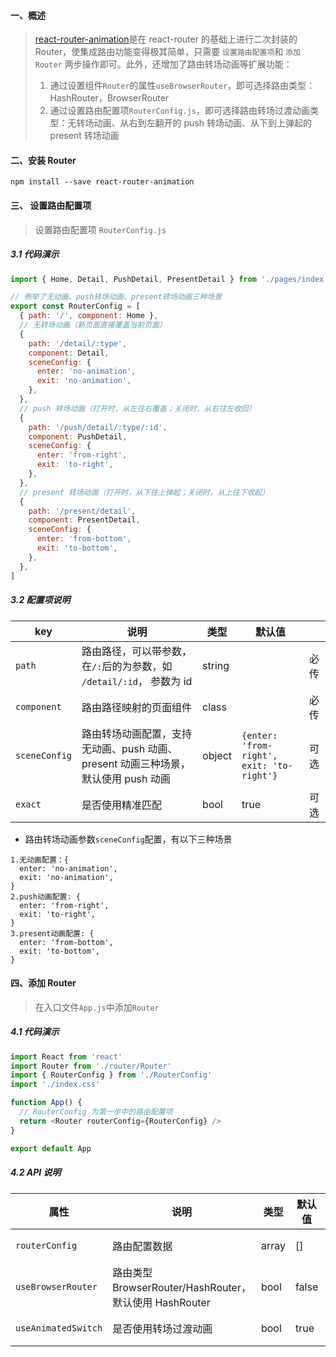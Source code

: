 #### 一、概述

> [react-router-animation](https://github.com/JackXJR/react-router-animation)是在 react-router 的基础上进行二次封装的 Router，使集成路由功能变得极其简单，只需要 `设置路由配置项`和 `添加 Router` 两步操作即可。此外，还增加了路由转场动画等扩展功能：
>
> 1. 通过设置组件`Router`的属性`useBrowserRouter`，即可选择路由类型：HashRouter，BrowserRouter
> 2. 通过设置路由配置项`RouterConfig.js`，即可选择路由转场过渡动画类型：无转场动画、从右到左翻开的 push 转场动画、从下到上弹起的 present 转场动画

#### 二、安装 Router

```
npm install --save react-router-animation
```

#### 三、 设置路由配置项

> 设置路由配置项 `RouterConfig.js`

##### 3.1 代码演示

```javascript
import { Home, Detail, PushDetail, PresentDetail } from './pages/index'

// 例举了无动画、push转场动画、present转场动画三种场景
export const RouterConfig = [
  { path: '/', component: Home },
  // 无转场动画（新页面直接覆盖当前页面）
  {
    path: '/detail/:type',
    component: Detail,
    sceneConfig: {
      enter: 'no-animation',
      exit: 'no-animation',
    },
  },
  // push 转场动画（打开时，从左往右覆盖；关闭时，从右往左收回）
  {
    path: '/push/detail/:type/:id',
    component: PushDetail,
    sceneConfig: {
      enter: 'from-right',
      exit: 'to-right',
    },
  },
  // present 转场动画（打开时，从下往上弹起；关闭时，从上往下收起）
  {
    path: '/present/detail',
    component: PresentDetail,
    sceneConfig: {
      enter: 'from-bottom',
      exit: 'to-bottom',
    },
  },
]
```

##### 3.2 配置项说明

| key           | 说明                                                                              | 类型   | 默认值                                    |      |
| ------------- | --------------------------------------------------------------------------------- | ------ | ----------------------------------------- | ---- |
| `path`        | 路由路径，可以带参数，在`/:`后的为参数，如 `/detail/:id`， 参数为 id              | string |                                           | 必传 |
| `component`   | 路由路径映射的页面组件                                                            | class  |                                           | 必传 |
| `sceneConfig` | 路由转场动画配置，支持无动画、push 动画、present 动画三种场景，默认使用 push 动画 | object | `{enter: 'from-right', exit: 'to-right'}` | 可选 |
| `exact`       | 是否使用精准匹配                                                                  | bool   | true                                      | 可选 |

- 路由转场动画参数`sceneConfig`配置，有以下三种场景

```
1.无动画配置：{
  enter: 'no-animation',
  exit: 'no-animation',
}
2.push动画配置: {
  enter: 'from-right',
  exit: 'to-right',
}
3.present动画配置: {
  enter: 'from-bottom',
  exit: 'to-bottom',
}
```

#### 四、添加 Router

> 在入口文件`App.js`中添加`Router`

##### 4.1 代码演示

```javascript
import React from 'react'
import Router from './router/Router'
import { RouterConfig } from './RouterConfig'
import './index.css'

function App() {
  // RouterConfig 为第一步中的路由配置项
  return <Router routerConfig={RouterConfig} />
}

export default App
```

##### 4.2 API 说明

| 属性                | 说明                                                   | 类型  | 默认值 |      |
| ------------------- | ------------------------------------------------------ | ----- | ------ | ---- |
| `routerConfig`      | 路由配置数据                                           | array | []     | 必传 |
| `useBrowserRouter`  | 路由类型 BrowserRouter/HashRouter，默认使用 HashRouter | bool  | false  | 可选 |
| `useAnimatedSwitch` | 是否使用转场过渡动画                                   | bool  | true   | 可选 |
